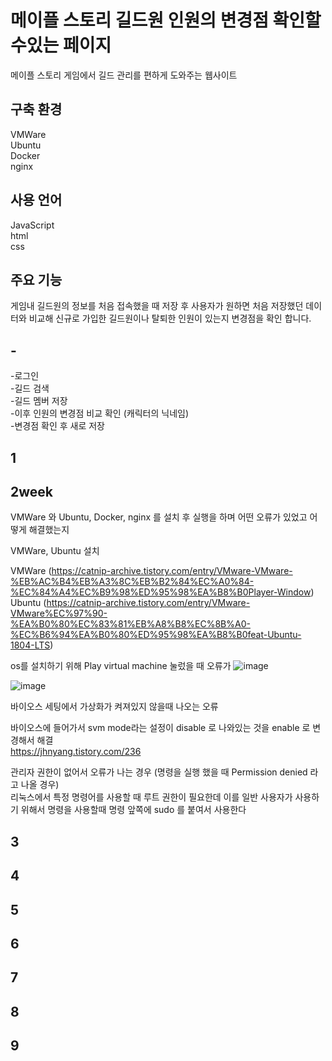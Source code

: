 # 메이플 스토리 길드원 인원의 변경점 확인할수있는 페이지

메이플 스토리 게임에서 길드 관리를 편하게 도와주는 웹사이트

                    
## 구축 환경           
VMWare                   
Ubuntu                    
Docker              
nginx                


## 사용 언어
JavaScript    
html       
css       

                          
## 주요 기능
게임내 길드원의 정보를 처음 접속했을 때 저장 후 사용자가 원하면 처음 저장했던 데이터와 비교해 신규로 가입한 길드원이나 탈퇴한 인원이 있는지 변경점을 확인 합니다.

                          
## -
-로그인       
-길드 검색              
-길드 멤버 저장        
-이후 인원의 변경점 비교 확인 (캐릭터의 닉네임)        
-변경점 확인 후 새로 저장         


## 1


## 2week
VMWare 와 Ubuntu, Docker, nginx 를 설치 후 실행을 하며 어떤 오류가 있었고 어떻게 해결했는지      

VMWare, Ubuntu 설치

VMWare (https://catnip-archive.tistory.com/entry/VMware-VMware-%EB%AC%B4%EB%A3%8C%EB%B2%84%EC%A0%84-%EC%84%A4%EC%B9%98%ED%95%98%EA%B8%B0Player-Window)
Ubuntu (https://catnip-archive.tistory.com/entry/VMware-VMware%EC%97%90-%EA%B0%80%EC%83%81%EB%A8%B8%EC%8B%A0-%EC%B6%94%EA%B0%80%ED%95%98%EA%B8%B0feat-Ubuntu-1804-LTS)


os를 설치하기 위해 Play virtual machine 눌렀을 때 오류가 
![image](https://user-images.githubusercontent.com/101271598/159760086-2dfebcb5-8459-4f54-896f-cb8bb7a5456d.png)

![image](https://user-images.githubusercontent.com/101271598/159753537-ba73220c-8034-48b2-a843-b8123538309d.png)

바이오스 세팅에서 가상화가 켜져있지 않을때 나오는 오류                        

바이오스에 들어가서 svm mode라는 설정이 disable 로 나와있는 것을 enable 로 변경해서 해결                   
https://jhnyang.tistory.com/236


관리자 권한이 없어서 오류가 나는 경우 (명령을 실행 했을 때 Permission denied 라고 나올 경우)             
리눅스에서 특정 명령어를 사용할 때 루트 권한이 필요한데 이를 일반 사용자가 사용하기 위해서 명령을 사용할때 명령 앞쪽에 sudo 를 붙여서 사용한다



## 3
## 4
## 5
## 6
## 7
## 8
## 9

